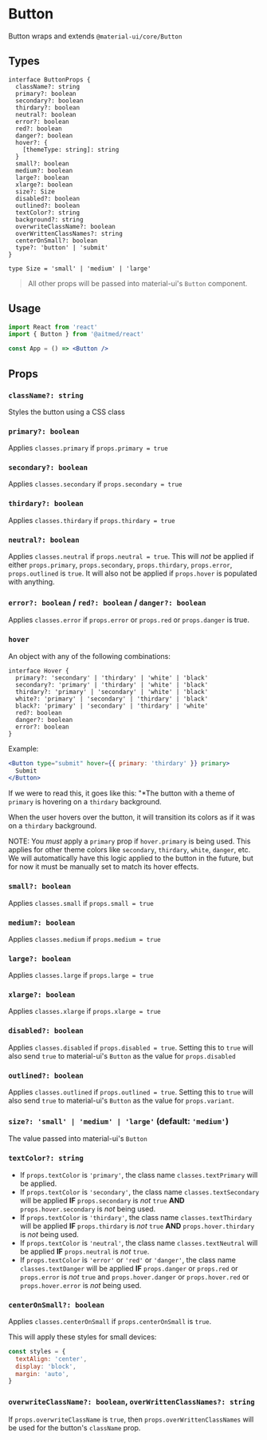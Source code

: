 # Button

Button wraps and extends `@material-ui/core/Button`

## Types

```tsx
interface ButtonProps {
  className?: string
  primary?: boolean
  secondary?: boolean
  thirdary?: boolean
  neutral?: boolean
  error?: boolean
  red?: boolean
  danger?: boolean
  hover?: {
    [themeType: string]: string
  }
  small?: boolean
  medium?: boolean
  large?: boolean
  xlarge?: boolean
  size?: Size
  disabled?: boolean
  outlined?: boolean
  textColor?: string
  background?: string
  overwriteClassName?: boolean
  overWrittenClassNames?: string
  centerOnSmall?: boolean
  type?: 'button' | 'submit'
}

type Size = 'small' | 'medium' | 'large'
```

> All other props will be passed into material-ui's `Button` component.

## Usage

```jsx
import React from 'react'
import { Button } from '@aitmed/react'

const App = () => <Button />
```

## Props

### `className?: string`

Styles the button using a CSS class

### `primary?: boolean`

Applies `classes.primary` if `props.primary = true`

### `secondary?: boolean`

Applies `classes.secondary` if `props.secondary = true`

### `thirdary?: boolean`

Applies `classes.thirdary` if `props.thirdary = true`

### `neutral?: boolean`

Applies `classes.neutral` if `props.neutral = true`. This will _not_ be applied if either `props.primary`, `props.secondary`, `props.thirdary`, `props.error`, `props.outlined` is `true`. It will also not be applied if `props.hover` is populated with anything.

### `error?: boolean` / `red?: boolean` / `danger?: boolean`

Applies `classes.error` if `props.error` or `props.red` or `props.danger` is true.

### `hover`

An object with any of the following combinations:

```tsx
interface Hover {
  primary?: 'secondary' | 'thirdary' | 'white' | 'black'
  secondary?: 'primary' | 'thirdary' | 'white' | 'black'
  thirdary?: 'primary' | 'secondary' | 'white' | 'black'
  white?: 'primary' | 'secondary' | 'thirdary' | 'black'
  black?: 'primary' | 'secondary' | 'thirdary' | 'white'
  red?: boolean
  danger?: boolean
  error?: boolean
}
```

Example:

```jsx
<Button type="submit" hover={{ primary: 'thirdary' }} primary>
  Submit
</Button>
```

If we were to read this, it goes like this: "\*The button with a theme of `primary` is hovering on a `thirdary` background.

When the user hovers over the button, it will transition its colors as if it was on a `thirdary` background.

NOTE: You _must_ apply a `primary` prop if `hover.primary` is being used. This applies for other theme colors like `secondary`, `thirdary`, `white`, `danger`, etc. We will automatically have this logic applied to the button in the future, but for now it must be manually set to match its hover effects.

### `small?: boolean`

Applies `classes.small` if `props.small = true`

### `medium?: boolean`

Applies `classes.medium` if `props.medium = true`

### `large?: boolean`

Applies `classes.large` if `props.large = true`

### `xlarge?: boolean`

Applies `classes.xlarge` if `props.xlarge = true`

### `disabled?: boolean`

Applies `classes.disabled` if `props.disabled = true`. Setting this to `true` will also send `true` to material-ui's `Button` as the value for `props.disabled`

### `outlined?: boolean`

Applies `classes.outlined` if `props.outlined = true`. Setting this to `true` will also send `true` to material-ui's `Button` as the value for `props.variant`.

### `size?: 'small' | 'medium' | 'large'` (default: `'medium'`)

The value passed into material-ui's `Button`

### `textColor?: string`

- If `props.textColor` is `'primary'`, the class name `classes.textPrimary` will be applied.
- If `props.textColor` is `'secondary'`, the class name `classes.textSecondary` will be applied **IF** `props.secondary` is _not_ `true` **AND** `props.hover.secondary` is _not_ being used.
- If `props.textColor` is `'thirdary'`, the class name `classes.textThirdary` will be applied **IF** `props.thirdary` is _not_ `true` **AND** `props.hover.thirdary` is _not_ being used.
- If `props.textColor` is `'neutral'`, the class name `classes.textNeutral` will be applied **IF** `props.neutral` is _not_ `true`.
- If `props.textColor` is `'error'` or `'red'` or `'danger'`, the class name `classes.textDanger` will be applied **IF** `props.danger` or `props.red` or `props.error` is _not_ `true` and `props.hover.danger` or `props.hover.red` or `props.hover.error` is _not_ being used.

### `centerOnSmall?: boolean`

Applies `classes.centerOnSmall` if `props.centerOnSmall` is `true`.

This will apply these styles for small devices:

```js
const styles = {
  textAlign: 'center',
  display: 'block',
  margin: 'auto',
}
```

### `overwriteClassName?: boolean`, `overWrittenClassNames?: string`

If `props.overwriteClassName` is `true`, then `props.overWrittenClassNames` will be used for the button's `className` prop.
